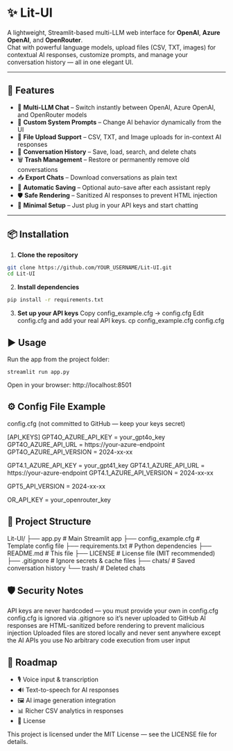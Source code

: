 # ✨ Lit-UI

A lightweight, Streamlit-based multi-LLM web interface for **OpenAI**, **Azure OpenAI**, and **OpenRouter**.  
Chat with powerful language models, upload files (CSV, TXT, images) for contextual AI responses, customize prompts, and manage your conversation history — all in one elegant UI.

---

## 🚀 Features
- 💬 **Multi-LLM Chat** – Switch instantly between OpenAI, Azure OpenAI, and OpenRouter models
- 📝 **Custom System Prompts** – Change AI behavior dynamically from the UI
- 📁 **File Upload Support** – CSV, TXT, and Image uploads for in-context AI responses
- 💾 **Conversation History** – Save, load, search, and delete chats
- 🗑️ **Trash Management** – Restore or permanently remove old conversations
- 📥 **Export Chats** – Download conversations as plain text
- 🔄 **Automatic Saving** – Optional auto-save after each assistant reply
- 🛡️ **Safe Rendering** – Sanitized AI responses to prevent HTML injection
- 🎯 **Minimal Setup** – Just plug in your API keys and start chatting

---

## 📦 Installation

1. **Clone the repository**
```bash
git clone https://github.com/YOUR_USERNAME/Lit-UI.git
cd Lit-UI
```

2. **Install dependencies**
```bash
pip install -r requirements.txt
```

3. **Set up your API keys**
Copy config_example.cfg → config.cfg
Edit config.cfg and add your real API keys.
cp config_example.cfg config.cfg

## ▶️ Usage
Run the app from the project folder:

`streamlit run app.py`

Open in your browser:
http://localhost:8501

## ⚙️ Config File Example
config.cfg (not committed to GitHub — keep your keys secret)

[API_KEYS]
GPT4O_AZURE_API_KEY = your_gpt4o_key
GPT4O_AZURE_API_URL = https://your-azure-endpoint
GPT4O_AZURE_API_VERSION = 2024-xx-xx

GPT4.1_AZURE_API_KEY = your_gpt41_key
GPT4.1_AZURE_API_URL = https://your-azure-endpoint
GPT4.1_AZURE_API_VERSION = 2024-xx-xx

GPT5_API_VERSION = 2024-xx-xx

OR_API_KEY = your_openrouter_key


## 📂 Project Structure
Lit-UI/
├── app.py                 # Main Streamlit app
├── config_example.cfg     # Template config file
├── requirements.txt       # Python dependencies
├── README.md              # This file
├── LICENSE                # License file (MIT recommended)
├── .gitignore             # Ignore secrets & cache files
├── chats/                 # Saved conversation history
└── trash/                 # Deleted chats

## 🛡 Security Notes
API keys are never hardcoded — you must provide your own in config.cfg
config.cfg is ignored via .gitignore so it’s never uploaded to GitHub
AI responses are HTML-sanitized before rendering to prevent malicious injection
Uploaded files are stored locally and never sent anywhere except the AI APIs you use
No arbitrary code execution from user input


## 📌 Roadmap
- 🎙️ Voice input & transcription
- 🔊 Text-to-speech for AI responses
- 🖼 AI image generation integration
- 📊 Richer CSV analytics in responses
- 📜 License


This project is licensed under the MIT License — see the LICENSE file for details.